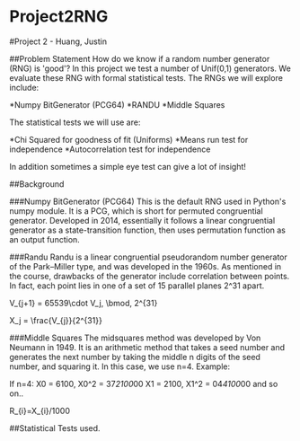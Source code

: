 # Project2RNG

#Project 2 - Huang, Justin

##Problem Statement
How do we know if a random number generator (RNG) is 'good'? In this project we test a number of Unif(0,1) generators. We evaluate these RNG with formal statistical tests. The RNGs we will explore include:

*Numpy BitGenerator (PCG64)
*RANDU
*Middle Squares

The statistical tests we will use are:

*Chi Squared for goodness of fit (Uniforms)
*Means run test for independence
*Autocorrelation test for independence

In addition sometimes a simple eye test can give a lot of insight! 

##Background

###Numpy BitGenerator (PCG64)
This is the default RNG used in Python's numpy module. It is a PCG, which is short for permuted congruential generator. Developed in 2014, essentially it follows a linear congruential generator as a state-transition function, then uses permutation function as an output function.

###Randu
Randu is a linear congruential pseudorandom number generator of the Park–Miller type, and was developed in the 1960s. As mentioned in the course, drawbacks of the generator include correlation between points. In fact, each point lies in one of a set of 15 parallel planes 2^31 apart.

V_{j+1} = 65539\cdot V_j\, \bmod\, 2^{31}

X_j = \frac{V_{j}}{2^{31}}

###Middle Squares
The midsquares method was developed by Von Neumann in 1949. It is an arithmetic method that takes a seed number and generates the next number by taking the middle n digits of the seed number, and squaring it. In this case, we use n=4. Example:

If n=4:
X0 = 6100, X0^2 = 37*2100*00
X1 = 2100, X1^2 = 04*4100*00
and so on..

R_{i}=X_{i}/1000

##Statistical Tests used.
